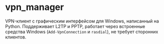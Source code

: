 # vpn_manager
VPN-клиент с графическим интерфейсом для Windows, написанный на Python.   Поддерживает L2TP и PPTP, работает через встроенные средства Windows (`Add-VpnConnection` и `rasdial`), не требует сторонних клиентов.
